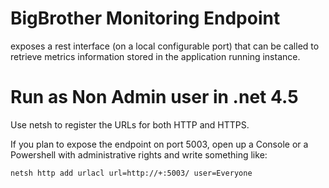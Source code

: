 ﻿# BigBrother Monitoring Endpoint

exposes a rest interface (on a local configurable port) that can be called to retrieve metrics information stored in the application running instance.

# Run as Non Admin user in .net 4.5

Use netsh to register the URLs for both HTTP and HTTPS. 

If you plan to expose the endpoint on port 5003, open up a Console or a Powershell with administrative rights and write something like:

	netsh http add urlacl url=http://+:5003/ user=Everyone